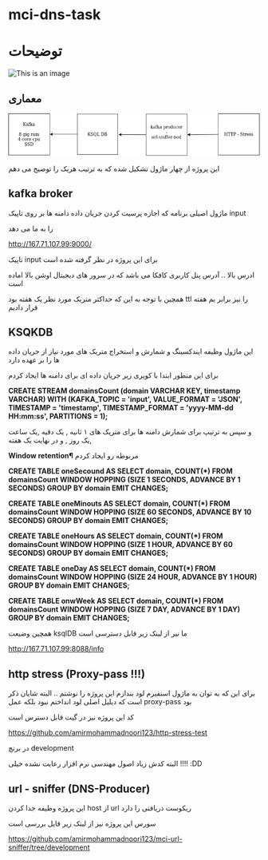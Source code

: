 # mci-dns-task
# توضیحات 
![This is an image](https://upload.wikimedia.org/wikipedia/en/f/f4/Hamrahe_Aval_logo.png)
## معماری 
![This is an image](https://raw.githubusercontent.com/amirmohammadnoori123/mci-dns-task/main/mci-task.drawio.png)

این پروژه از چهار ماژول تشکیل شده که به ترتیب هریک را توضیج می دهم

## kafka broker

ماژول اصیلی برنامه که اجازه پرسیت کردن جریان داده دامنه ها بر روی تاپیک 
input 

را به ما می دهد

http://167.71.107.99:9000/ 

تاپیک input برای این پروژه در نظر گرفته شده است

ادرس بالا .. آدرس پنل کاربری کافکا می باشد که در سرور های دیجیتال اوشن بالا اماده است 

همچین با توجه به این که حداکثر متریک مورد نظر یک هفته بود ttl را نیز برابر یم هفته قرار دادیم
## KSQKDB

این ماژول وظیفه ایندکسینگ  و شمارش  و استخراج متریک های مورد نیاز از جریان داده ها را بر عهده دارد

برای این منظور ابتدا با کویری زیر جریان داده ای برای دامنه ها ایجاد کردم



**CREATE STREAM domainsCount (domain VARCHAR KEY, timestamp VARCHAR)
  WITH (KAFKA_TOPIC = 'input',
        VALUE_FORMAT = 'JSON',
        TIMESTAMP = 'timestamp',
        TIMESTAMP_FORMAT = 'yyyy-MM-dd HH:mm:ss',
        PARTITIONS = 1);**



و سپس به ترتیپ برای شمارش دامنه ها برای متریک های ۱ ثانیه , یک دقیه ,یک ساعت ,یک روز , و  در نهایت یک هفته



**Window retention¶** مربوطه رو ایجاد کردم



**CREATE TABLE oneSecound AS 
 SELECT domain, COUNT(*) FROM domainsCount
  WINDOW HOPPING (SIZE 1 SECONDS, ADVANCE BY 1 SECONDS)
  GROUP BY domain
  EMIT CHANGES;**


**CREATE TABLE oneMinouts AS 
 SELECT domain, COUNT(*) FROM domainsCount
  WINDOW HOPPING (SIZE 60 SECONDS, ADVANCE BY 10 SECONDS)
  GROUP BY domain
  EMIT CHANGES;**


**CREATE TABLE oneHours AS 
 SELECT domain, COUNT(*) FROM domainsCount
  WINDOW HOPPING (SIZE 1 HOUR, ADVANCE BY 60 SECONDS)
  GROUP BY domain
  EMIT CHANGES;**


**CREATE TABLE oneDay AS 
 SELECT domain, COUNT(*) FROM domainsCount
  WINDOW HOPPING (SIZE 24 HOUR, ADVANCE BY 1 HOUR)
  GROUP BY domain
  EMIT CHANGES;**


**CREATE TABLE onwWeek AS 
 SELECT domain, COUNT(*) FROM domainsCount
  WINDOW HOPPING (SIZE 7 DAY, ADVANCE BY 1 DAY)
  GROUP BY domain
  EMIT CHANGES;**


همچین وضیعت ksqlDB 
ما نیر از لینک زیر قابل دسترسی است



http://167.71.107.99:8088/info


## http stress (Proxy-pass !!!)


برای این که به توان به ماژول اسنفیرم لود بندازم این پروژه را نوشتم .. البته شایان ذکر است که دیلیل اصلی لود انداختم نبود بلکه عمل proxy-pass
بود


کد این پروژه نیز در گیت قابل دسترس است

https://github.com/amirmohammadnoori123/http-stress-test

در برنچ development

البته کدش زیاد اصول مهندسی نرم افزار رعایت نشده خیلی !!!!
:DD

## url - sniffer (DNS-Producer)

این پروژه وظیفه جدا کردن host
از url ریکوست دریافتی را دارد

سورس این پروژه نیز از لینک زیر قایل بررسی است 

https://github.com/amirmohammadnoori123/mci-url-sniffer/tree/development
